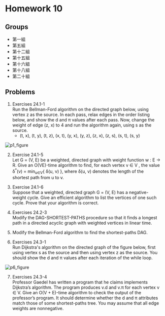 # Homework 10

## Groups

- 第一組
- 第五組
- 第十二組
- 第十五組
- 第十六組
- 第十八組
- 第二十組

## Problems

1. Exercises 24.1-1<br>
Run the Bellman-Ford algorithm on the directed graph below, using vertex z as the source. In each pass, relax edges in the order listing below, and show the d and π values after each pass. Now, change the weight of edge (z, x) to 4 and run the algorithm again, using s as the source.
    - (t, x), (t, y), (t, z), (x, t), (y, x), (y, z), (z, x), (z, s), (s, t), (s, y)

![p1_figure](https://i.imgur.com/ywv0pCV.png)

2. Exercise 24.1-5<br>
Let G = (V, E) be a weighted, directed graph with weight function w : E → R. Give an O(VE)-time algorithm to find, for each vertex v ∈ V , the value δ<sup>\*</sup>(v) = min<sub>u∈V</sub>{ δ(u, v) }, where δ(u, v) denotes the length of the shortest path from u to v.

3. Exercise 24.1-6<br>
Suppose that a weighted, directed graph G = (V, E) has a negative-weight cycle. Give an efficient algorithm to list the vertices of one such cycle. Prove that your algorithm is correct.

4. Exercises 24.2-3<br>
Modify the DAG-SHORTEST-PATHS procedure so that it finds a longest path in a directed acyclic graph with weighted vertices in linear time.

5. Modify the Bellman-Ford algorithm to find the shortest-paths DAG.

6. Exercises 24.3-1<br>
Run Dijkstra's algorithm on the directed graph of the figure below, first using vertex s as the source and then using vertex z as the source. You should show the d and π values after each iteration of the while loop.

![p6_figure](https://i.imgur.com/7a0crNG.png)

7. Exercises 24.3-4<br>
Professor Gaedel has written a program that he claims implements Dijkstra’s algorithm. The program produces v.d and v.π for each vertex v ∈ V. Give an O(V + E)-time algorithm to check the output of the professor’s program. It should determine whether the d and π attributes match those of some shortest-paths tree. You may assume that all edge weights are nonnegative.
